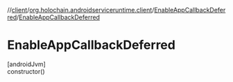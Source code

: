 //[client](../../../index.md)/[org.holochain.androidserviceruntime.client](../index.md)/[EnableAppCallbackDeferred](index.md)/[EnableAppCallbackDeferred](-enable-app-callback-deferred.md)

# EnableAppCallbackDeferred

[androidJvm]\
constructor()